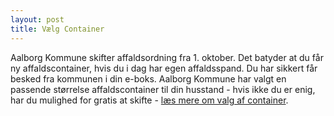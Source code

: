 ```yaml
---
layout: post
title: Vælg Container
---
```

Aalborg Kommune skifter affaldsordning fra 1. oktober. Det batyder at du får ny affaldscontainer, hvis du i dag har egen affaldsspand. Du har sikkert får besked fra kommunen i din e-boks. Aalborg Kommune har valgt en passende størrelse affaldscontainer til din husstand - hvis ikke du er enig, har du mulighed for gratis at skifte - [læs mere om valg af container](http://www.xn--retnk-ura.dk/).